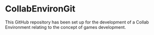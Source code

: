 # CollabEnvironGit
This GitHub repository has been set up for the development of a Collab Environment relating to the concept of games development. 
